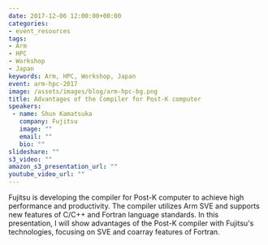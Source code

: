 ```yaml
---
date: 2017-12-06 12:00:00+00:00
categories:
- event_resources
tags:
- Arm
- HPC
- Workshop
- Japan
keywords: Arm, HPC, Workshop, Japan
event: arm-hpc-2017
image: /assets/images/blog/arm-hpc-bg.png
title: Advantages of the Compiler for Post-K computer
speakers:
 - name: Shun Kamatsuka
   company: Fujitsu
   image: ""
   email: ""
   bio: ""
slideshare: ""
s3_video: ""
amazon_s3_presentation_url: ""
youtube_video_url: ""
---
```

Fujitsu is developing the compiler for Post-K computer to achieve high performance and productivity. The compiler utilizes Arm SVE and supports new features of C/C++ and Fortran language standards. In this presentation, I will show advantages of the Post-K compiler with Fujitsu's technologies, focusing on SVE and coarray features of Fortran.
